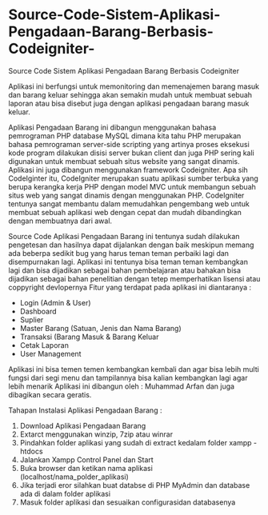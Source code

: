 # Source-Code-Sistem-Aplikasi-Pengadaan-Barang-Berbasis-Codeigniter-
Source Code Sistem Aplikasi Pengadaan Barang Berbasis Codeigniter 

Aplikasi ini berfungsi untuk memonitoring dan memenajemen barang masuk dan barang keluar sehingga akan semakin mudah untuk membuat sebuah laporan atau bisa disebut juga dengan aplikasi pengadaan barang masuk keluar.

Aplikasi Pengadaan Barang ini dibangun menggunakan bahasa pemrograman PHP database MySQL dimana kita tahu PHP merupakan bahasa pemrograman server-side scripting yang  artinya proses eksekusi kode program dilakukan disisi server bukan client dan juga PHP  sering kali digunakan untuk membuat sebuah situs website yang sangat dinamis. Aplikasi ini juga dibangun menggunakan framework Codeigniter. Apa sih CodeIginter itu, CodeIgniter merupakan suatu aplikasi sumber terbuka yang berupa kerangka kerja PHP dengan model MVC untuk membangun sebuah situs web yang sangat dinamis dengan menggunakan PHP. CodeIgniter tentunya sangat membantu dalam memudahkan pengembang web untuk membuat sebuah aplikasi web dengan cepat dan mudah dibandingkan dengan membuatnya dari awal. 

Source Code Aplikasi Pengadaan Barang ini tentunya sudah dilakukan pengetesan dan hasilnya dapat dijalankan dengan baik meskipun memang ada beberpa sedikit bug yang harus teman teman perbaiki lagi dan disempurnakan lagi. Aplikasi ini tentunya bisa teman teman kembangkan lagi dan bisa dijadikan sebagai bahan pembelajaran atau bahakan bisa dijadikan sebagai bahan penelitian dengan tetep memperhatikan lisensi atau coppyright devlopernya
Fitur yang terdapat pada aplikasi ini diantaranya :
- Login (Admin & User)
- Dashboard
- Suplier
- Master Barang (Satuan, Jenis dan Nama Barang)
- Transaksi (Barang Masuk & Barang Keluar
- Cetak Laporan
- User Management

Aplikasi ini bisa temen temen kembangkan kembali dan agar bisa lebih multi fungsi dari segi menu dan tampilannya bisa kalian kembangkan lagi agar lebih menarik
Aplikasi ini dibangun oleh : Muhammad Arfan dan juga dibagikan secara geratis.

Tahapan Instalasi Aplikasi Pengadaan Barang :
1. Download Aplikasi Pengadaan Barang
2. Extarct menggunakan winzip, 7zip atau winrar
3. Pindahkan folder aplikasi yang sudah di extract kedalam folder xampp - htdocs
4. Jalankan Xampp Control Panel dan Start
5. Buka browser dan ketikan nama aplikasi (localhost/nama_polder_aplikasi)
6. Jika terjadi eror silahkan buat databse di PHP MyAdmin dan database ada di dalam folder aplikasi
7. Masuk folder aplikasi dan sesuaikan configurasidan databasenya

